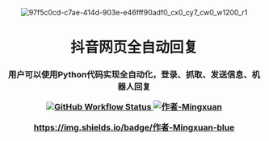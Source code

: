<p align="center">
  <img src="https://github.com/user-attachments/assets/7e57eace-af77-47fd-ba7e-594221e05e1e" alt="97f5c0cd-c7ae-414d-903e-e46fff90adf0_cx0_cy7_cw0_w1200_r1">
</p>

<h1 align="center">抖音网页全自动回复</h1>

<h3 align="center">用户可以使用Python代码实现全自动化，登录、抓取、发送信息、机器人回复

<p align="center">
  <a href="https://github.com/Luckymingxuan">
    <img src="https://img.shields.io/github/workflow/status/r-spacex/SpaceX-API/Test?style=flat-square" alt="GitHub Workflow Status">
     <img src="https://img.shields.io/badge/作者-Mingxuan-blue" alt="作者-Mingxuan">
</p>

 https://img.shields.io/badge/作者-Mingxuan-blue
